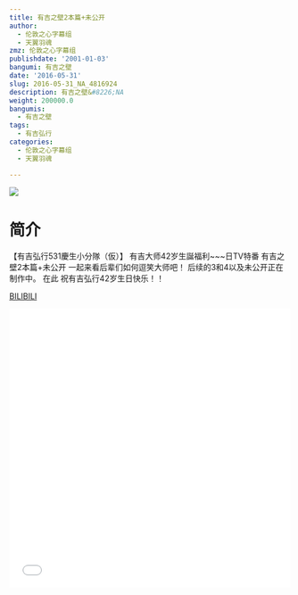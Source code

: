 ```yaml
---
title: 有吉之壁2本篇+未公开
author:
  - 伦敦之心字幕组
  - 天翼羽魂
zmz: 伦敦之心字幕组
publishdate: '2001-01-03'
bangumi: 有吉之壁
date: '2016-05-31'
slug: 2016-05-31_NA_4816924
description: 有吉之壁&#8226;NA
weight: 200000.0
bangumis:
  - 有吉之壁
tags:
  - 有吉弘行
categories:
  - 伦敦之心字幕组
  - 天翼羽魂

---
```

![](https://i.imgur.com/THJt1JT.png)
# 简介  
【有吉弘行531慶生小分隊（仮）】 有吉大师42岁生誕福利~~~日TV特番 有吉之壁2本篇+未公开
一起来看后辈们如何逗笑大师吧！
后续的3和4以及未公开正在制作中。
在此 祝有吉弘行42岁生日快乐！！

  [BILIBILI](https://www.bilibili.com/video/av4816924/)

<div class="vcontainer">  <iframe class='video' src="//www.bilibili.com/html/html5player.html?cid=7817390&aid=4816924" width="100%" height="500" frameborder="0" allowfullscreen="allowfullscreen"></iframe></div>

